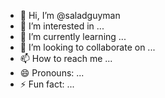 - 👋 Hi, I’m @saladguyman
- 👀 I’m interested in ...
- 🌱 I’m currently learning ...
- 💞️ I’m looking to collaborate on ...
- 📫 How to reach me ...
- 😄 Pronouns: ...
- ⚡ Fun fact: ...

<!---
saladguyman/saladguyman is a ✨ special ✨ repository because its `README.md` (this file) appears on your GitHub profile.
You can click the Preview link to take a look at your changes.
--->
